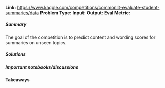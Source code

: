 **Link:** https://www.kaggle.com/competitions/commonlit-evaluate-student-summaries/data
**Problem Type:** 
**Input:** 
**Output:** 
**Eval Metric:** 
##### Summary
The goal of the competition is to predict content and wording scores for summaries on unseen topics.
##### Solutions

##### Important notebooks/discussions

#### Takeaways